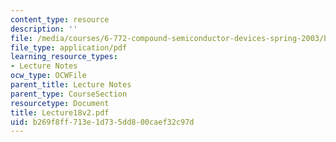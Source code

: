 ```yaml
---
content_type: resource
description: ''
file: /media/courses/6-772-compound-semiconductor-devices-spring-2003/b269f8ff713e1d735dd800caef32c97d_Lecture18v2.pdf
file_type: application/pdf
learning_resource_types:
- Lecture Notes
ocw_type: OCWFile
parent_title: Lecture Notes
parent_type: CourseSection
resourcetype: Document
title: Lecture18v2.pdf
uid: b269f8ff-713e-1d73-5dd8-00caef32c97d
---
```

